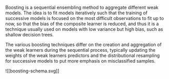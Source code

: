 Boosting is a sequential ensembling method to aggregate different weak models. The idea is to fit models iteratively such that the training of successive models is focused on the most difficult observations to fit up to now, so that the bias of the composite learner is reduced, and thus it is a technique usually used on models with low variance but high bias, such as shallow decision trees.

The various boosting techniques differ on the creation and aggregation of the weak learners during the sequential process, typically updating the weights of the weak learners predictors and the distributional resampling for successive models to put more emphasis on misclassified samples.

![[boosting-schema.svg]]
